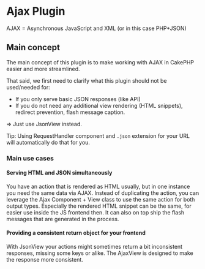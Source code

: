 # Ajax Plugin

AJAX = Asynchronous JavaScript and XML (or in this case PHP+JSON)

## Main concept

The main concept of this plugin is to make working with AJAX in CakePHP easier and more streamlined.

That said, we first need to clarify what this plugin should not be used/needed for:
- If you only serve basic JSON responses (like API) 
- If you do not need any additional view rendering (HTML snippets), redirect prevention, flash message caption.

=> Just use JsonView instead.
 
Tip: Using RequestHandler component and `.json` extension for your URL will automatically do that for you.

### Main use cases

#### Serving HTML and JSON simultaneously 
You have an action that is rendered as HTML usually, but in one instance you need the same data via AJAX.
Instead of duplicating the action, you can leverage the Ajax Component + View class to use the same action for both output types.
Especially the rendered HTML snippet can be the same, for easier use inside the JS frontend then.
It can also on top ship the flash messages that are generated in the process.

#### Providing a consistent return object for your frontend

With JsonView your actions might sometimes return a bit inconsistent responses, missing some keys or alike. 
The AjaxView is designed to make the response more consistent.
